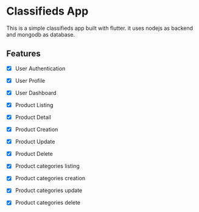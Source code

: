 # Classifieds App

This is a simple classifieds app built with  flutter. it uses nodejs as backend and mongodb as database.

## Features

- [x] User Authentication
- [x] User Profile
- [x] User Dashboard
- [x] Product Listing
- [x] Product Detail
- [x] Product Creation
- [x] Product Update
- [x] Product Delete
- [x] Product categories listing
- [x] Product categories creation
- [x] Product categories update
- [x] Product categories delete


